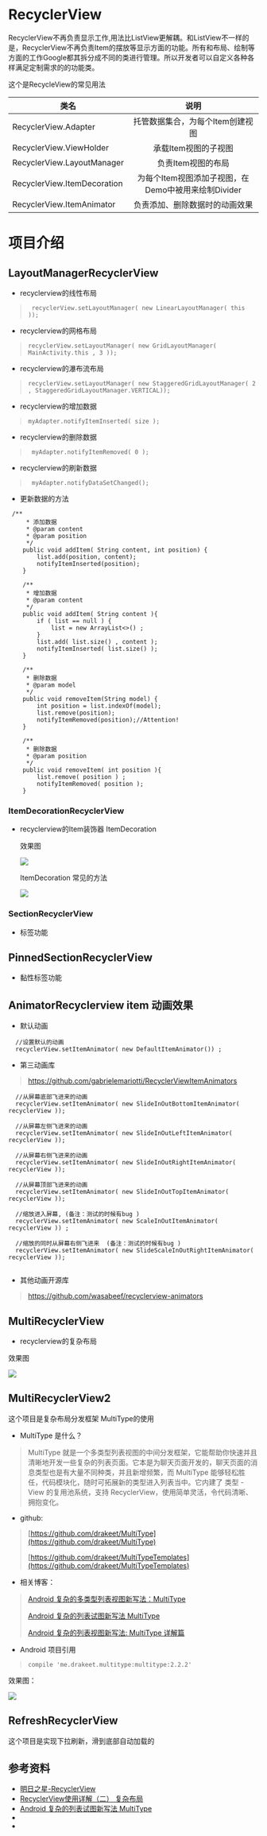 # RecyclerView
RecyclerView不再负责显示工作,用法比ListView更解耦。和ListView不一样的是，RecyclerView不再负责Item的摆放等显示方面的功能。所有和布局、绘制等方面的工作Google都其拆分成不同的类进行管理。所以开发者可以自定义各种各样满足定制需求的的功能类。

这个是RecycleView的常见用法

| 类名        | 说明      |
| ------------- |:-------------:|
| RecyclerView.Adapter      | 托管数据集合，为每个Item创建视图 |
| RecyclerView.ViewHolder     | 承载Item视图的子视图      |
| RecyclerView.LayoutManager	| 负责Item视图的布局 |
| RecyclerView.ItemDecoration	| 为每个Item视图添加子视图，在Demo中被用来绘制Divider |
| RecyclerView.ItemAnimator  | 负责添加、删除数据时的动画效果 |


# 项目介绍
## LayoutManagerRecyclerView
- recyclerview的线性布局

>    ` recyclerView.setLayoutManager( new LinearLayoutManager( this ));`

- recyclerview的网格布局

>  `recyclerView.setLayoutManager( new GridLayoutManager( MainActivity.this , 3 ));`
    
- recyclerview的瀑布流布局

>  `recyclerView.setLayoutManager( new StaggeredGridLayoutManager( 2 , StaggeredGridLayoutManager.VERTICAL));`    

- recyclerview的增加数据

>    `myAdapter.notifyItemInserted( size );`

- recyclerview的删除数据

>    ` myAdapter.notifyItemRemoved( 0 );`

- recyclerview的刷新数据

>    ` myAdapter.notifyDataSetChanged();`

- 更新数据的方法

```
 /**
     * 添加数据
     * @param content
     * @param position
     */
    public void addItem( String content, int position) {
        list.add(position, content);
        notifyItemInserted(position);
    }

    /**
     * 增加数据
     * @param content
     */
    public void addItem( String content ){
        if ( list == null ) {
            list = new ArrayList<>() ;
        }
        list.add( list.size() , content );
        notifyItemInserted( list.size() );
    }

    /**
     * 删除数据
     * @param model
     */
    public void removeItem(String model) {
        int position = list.indexOf(model);
        list.remove(position);
        notifyItemRemoved(position);//Attention!
    }

    /**
     * 删除数据
     * @param position
     */
    public void removeItem( int position ){
        list.remove( position ) ;
        notifyItemRemoved( position );
    }

```


### ItemDecorationRecyclerView
- recyclerview的Item装饰器 ItemDecoration

  效果图
  
  ![](/pic/gif1.gif)
  
  ItemDecoration 常见的方法
  
  ![](/pic/pic1.png)


### SectionRecyclerView
- 标签功能

## PinnedSectionRecyclerView
- 黏性标签功能

## AnimatorRecyclerview item 动画效果
- 默认动画
```
  //设置默认的动画
  recyclerView.setItemAnimator( new DefaultItemAnimator()) ;
```

- 第三动画库 

> https://github.com/gabrielemariotti/RecyclerViewItemAnimators

```
  //从屏幕底部飞进来的动画
  recyclerView.setItemAnimator( new SlideInOutBottomItemAnimator( recyclerView ));

  //从屏幕左侧飞进来的动画
  recyclerView.setItemAnimator( new SlideInOutLeftItemAnimator( recyclerView ));

  //从屏幕右侧飞进来的动画
  recyclerView.setItemAnimator( new SlideInOutRightItemAnimator( recyclerView ));

  //从屏幕顶部飞进来的动画
  recyclerView.setItemAnimator( new SlideInOutTopItemAnimator( recyclerView ));

  //缩放进入屏幕, (备注：测试的时候有bug )
  recyclerView.setItemAnimator( new ScaleInOutItemAnimator( recyclerView )) ;

  //缩放的同时从屏幕右侧飞进来  (备注：测试的时候有bug )
  recyclerView.setItemAnimator( new SlideScaleInOutRightItemAnimator( recyclerView ));
  
```

- 其他动画开源库

> https://github.com/wasabeef/recyclerview-animators


## MultiRecyclerView 
- recyclerview的复杂布局

效果图

![](/pic/multi_item.gif)

## MultiRecyclerView2 
   这个项目是复杂布局分发框架 MultiType的使用

- MultiType 是什么？
 > MultiType 就是一个多类型列表视图的中间分发框架，它能帮助你快速并且清晰地开发一些复杂的列表页面。它本是为聊天页面开发的，聊天页面的消息类型也是有大量不同种类，并且新增频繁，而 MultiType 能够轻松胜任，代码模块化，随时可拓展新的类型进入列表当中。它内建了 类型 - View 的复用池系统，支持 RecyclerView，使用简单灵活，令代码清晰、拥抱变化。  


- github:

 > [https://github.com/drakeet/MultiType](https://github.com/drakeet/MultiType)
 > 
 > [https://github.com/drakeet/MultiTypeTemplates](https://github.com/drakeet/MultiTypeTemplates)
  
- 相关博客：

 > [Android 复杂的多类型列表视图新写法：MultiType](https://drakeet.me/multitype)
 > 
 > [Android 复杂的列表试图新写法 MultiType](http://gank.io/post/5823bcf6421aa90e799ec2ad)
 >
 >[Android 复杂的列表视图新写法: MultiType 详解篇](https://drakeet.me/effective-multitype)
  
- Android 项目引用

 > `compile 'me.drakeet.multitype:multitype:2.2.2'`

效果图：

![](/pic/MultiType.gif)

## RefreshRecyclerView 
   这个项目是实现下拉刷新，滑到底部自动加载的

## 参考资料
- [明日之星-RecyclerView](http://www.imooc.com/learn/424)
- [RecyclerView使用详解（二） 复杂布局](http://frank-zhu.github.io/android/2015/02/25/android-recyclerview-part-2/)
- [Android 复杂的列表试图新写法 MultiType](http://gank.io/post/5823bcf6421aa90e799ec2ad)
- []()
- []()